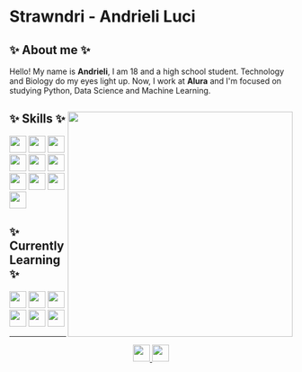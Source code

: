 # Strawndri - Andrieli Luci </h1>

## ✨ About me ✨
Hello! My name is **Andrieli**, I am 18 and a high school student. Technology and Biology do my eyes light up. Now, I work at **Alura** and I'm focused on studying Python, Data Science and Machine Learning.

<div> 
  
  <img align="right" width="400px" src="https://thumbs.gfycat.com/RepulsiveVagueCurassow-size_restricted.gif" />
  
  <h2>✨ Skills ✨</h2>
  <div>
    <img height="30em" src="https://img.shields.io/badge/HTML5-abf285?style=for-the-badge&logo=html5&logoColor=22272E">
    <img height="30em" src="https://img.shields.io/badge/CSS3-abf285?style=for-the-badge&logo=css3&logoColor=22272E">
    <img height="30em" src="https://img.shields.io/badge/Sass-abf285?style=for-the-badge&logo=sass&logoColor=22272E" />
    <img height="30em" src="https://img.shields.io/badge/Python-abf285?style=for-the-badge&logo=python&logoColor=22272E">
    <img height="30em" src="https://img.shields.io/badge/Figma-abf285?style=for-the-badge&logo=figma&logoColor=22272E" />
    <img height="30em" src="https://img.shields.io/badge/GIT-abf285?style=for-the-badge&logo=git&logoColor=22272E" />
    <img height="30em" src="https://img.shields.io/badge/MySQL-abf285?style=for-the-badge&logo=mysql&logoColor=22272E" />
    <img height="30em" src="https://img.shields.io/badge/PostgreSQL-abf285?style=for-the-badge&logo=postgresql&logoColor=22272E" />
    <img height="30em" src="https://img.shields.io/badge/PowerBI-abf285?style=for-the-badge&logo=Power%20BI&logoColor=22272E" />
    <img height="30em" src="https://img.shields.io/badge/Tableau-abf285?style=for-the-badge&logo=Tableau&logoColor=22272E" />
  </div>

  <h2>✨ Currently Learning ✨</h2>
  <div>
    <img height="30em" src="https://img.shields.io/badge/R-f2a2b7?style=for-the-badge&logo=R&logoColor=22272E" />
    <img height="30em" src="https://img.shields.io/badge/Pandas-f2a2b7?style=for-the-badge&logo=pandas&logoColor=22272E" />
    <img height="30em" src="https://img.shields.io/badge/Numpy-f2a2b7?style=for-the-badge&logo=numpy&logoColor=22272E" />
    <img height="30em" src="https://img.shields.io/badge/scikit_learn-f2a2b7?style=for-the-badge&logo=scikit-learn&logoColor=22272E" />
    <img height="30em" src="https://img.shields.io/badge/Django-f2a2b7?style=for-the-badge&logo=django&logoColor=22272E" />
    <img height="30em" src="https://img.shields.io/badge/OpenCV-f2a2b7?style=for-the-badge&logo=OpenCV&logoColor=22272E" />
  </div>
  
  <hr>
  <div align="center">
    <a href="mailto:andrieliluci@gmail.com">
      <img height="30em" src="https://img.shields.io/badge/Gmail-bf637c?style=for-the-badge&logo=gmail&logoColor=f2f2f2"/> 
    </a>
    <a href="https://www.linkedin.com/in/andrieli-luci/" target="_blank">
      <img height="30em" src="https://img.shields.io/badge/LinkedIn-bf637c?style=for-the-badge&logo=linkedin&logoColor=f2f2f2"/>
    </a>
  </div>  
</div>
